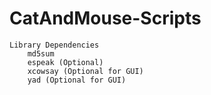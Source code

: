 # CatAndMouse-Scripts
	Library Dependencies
		md5sum
		espeak (Optional)
		xcowsay (Optional for GUI)
		yad (Optional for GUI)
